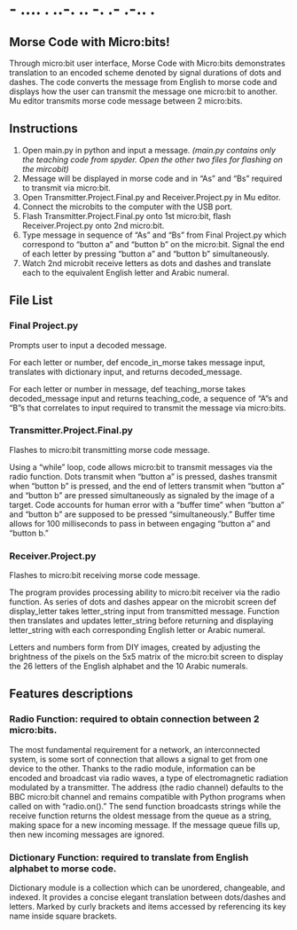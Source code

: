 # - .... . ..-. .. -. .- .-.. .
## Morse Code with Micro:bits!

Through micro:bit user interface, Morse Code with Micro:bits demonstrates translation to an encoded scheme denoted by signal durations of dots and dashes. The code converts the message from English to morse code and displays how the user can transmit the message one micro:bit to another. Mu editor transmits morse code message between 2 micro:bits.

## Instructions
1. Open main.py in python and input a message.
     *(main.py contains only the teaching code from spyder. Open the other two files for flashing on the mircobit)*
2. Message will be displayed in morse code and in “As” and “Bs” required to transmit via micro:bit.
3. Open Transmitter.Project.Final.py and Receiver.Project.py in Mu editor.
4. Connect the microbits to the computer with the USB port.
5. Flash Transmitter.Project.Final.py onto 1st micro:bit, flash Receiver.Project.py onto 2nd micro:bit.
6. Type message in sequence of “As” and “Bs” from Final Project.py which correspond to “button a” and “button b” on the micro:bit. Signal the end of each letter by pressing “button a” and “button b” simultaneously.
7. Watch 2nd microbit receive letters as dots and dashes and translate each to the equivalent English letter and Arabic numeral.

## File List 
### Final Project.py
Prompts user to input a decoded message.

For each letter or number, def encode_in_morse takes message input, translates with dictionary input, and returns decoded_message.

For each letter or number in message, def teaching_morse takes decoded_message input and returns teaching_code, a sequence of “A”s and “B”s that correlates to input required to transmit the message via micro:bits.

### Transmitter.Project.Final.py
Flashes to micro:bit transmitting morse code message.

Using a “while” loop, code allows micro:bit to transmit messages via the radio function. Dots transmit when “button a” is pressed, dashes transmit when “button b” is pressed, and the end of letters transmit when “button a” and “button b” are pressed simultaneously as signaled by the image of a target. Code accounts for human error with a “buffer time” when “button a” and “button b” are supposed to be pressed “simultaneously.” Buffer time allows for 100 milliseconds to pass in between engaging “button a” and “button b.”

### Receiver.Project.py
Flashes to micro:bit receiving morse code message.

The program provides processing ability to micro:bit receiver via the radio function. As series of dots and dashes appear on the microbit screen def display_letter takes letter_string input from transmitted message. Function then translates and updates letter_string before returning and displaying letter_string with each corresponding English letter or Arabic numeral.

Letters and numbers form from DIY images, created by adjusting the brightness of the pixels on the 5x5 matrix of the micro:bit screen to display the 26 letters of the English alphabet and the 10 Arabic numerals.

## Features descriptions 
### Radio Function: required to obtain connection between 2 micro:bits.
The most fundamental requirement for a network, an interconnected system, is some sort of connection that allows a signal to get from one device to the other. Thanks to the radio module, information can be encoded and broadcast via radio waves, a type of electromagnetic radiation modulated by a transmitter. The address (the radio channel) defaults to the BBC micro:bit channel and remains compatible with Python programs when called on with “radio.on().” The send function broadcasts strings while the receive function returns the oldest message from the queue as a string, making space for a new incoming message. If the message queue fills up, then new incoming messages are ignored.

### Dictionary Function: required to translate from English alphabet to morse code.
Dictionary module is a collection which can be unordered, changeable, and indexed. It provides a concise elegant translation between dots/dashes and letters. Marked by curly brackets and items accessed by referencing its key name inside square brackets.


